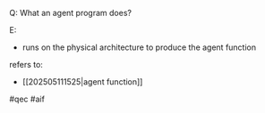 Q: What an agent program does?

E:
- runs on the physical architecture to produce the agent function


refers to:
- [[202505111525|agent function]]

#qec #aif 